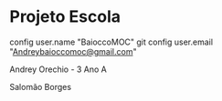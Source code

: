 # Projeto Escola

 config user.name "BaioccoMOC"
git config user.email "Andreybaioccomoc@gmail.com"

Andrey Orechio - 3 Ano A






Salomão Borges
